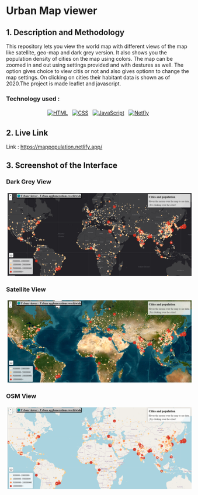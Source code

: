 # Urban Map viewer

## 1. Description and Methodology

This repository lets you view the world map with different views of the map like satellite, geo-map and dark grey version. It also shows you the population density of cities on the map using colors. The map can be zoomed in and out using settings provided and with destures as well. The option gives choice to view citis or not and also gives optionn to change the map settings. On clicking on cities their habitant data is shown as of 2020.The project is made leaflet and javascript.

### Technology used : 

<p align="center">
 <a href=""><img src="https://img.shields.io/badge/html5-%23E34F26.svg?style=for-the-badge&logo=html5&logoColor=white" alt="HTML" height="50" style="vertical-align:top; margin:4px"></a>
 <a href=""> <img src="https://img.shields.io/badge/css3-%231572B6.svg?style=for-the-badge&logo=css3&logoColor=white" alt="CSS" height="50" style="vertical-align:top; margin:4px"></a>
  <a href=""> <img src="https://img.shields.io/badge/javascript-%23323330.svg?style=for-the-badge&logo=javascript&logoColor=%23F7DF1E" alt="JavaScript" height="50" style="vertical-align:top; margin:4px"></a>
  <a href=""> <img src="https://img.shields.io/badge/netlify-%23000000.svg?style=for-the-badge&logo=netlify&logoColor=#00C7B7" alt="Netfly" height="50" style="vertical-align:top; margin:4px"></a>
</p>

## 2. Live Link

Link : https://mappopulation.netlify.app/


## 3. Screenshot of the Interface 

### Dark Grey View
<p align="center">
 <a ><img src="https://github.com/prateek11rai/Urban_Map_viewer/blob/main/Image/1.png" alt="Dark Mode"  style="vertical-align:top; margin:4px"></a>
</p>

### Satellite View
<p align="center">
 <a ><img src="https://github.com/prateek11rai/Urban_Map_viewer/blob/main/Image/2.png" alt="Settings Mode"  style="vertical-align:top; margin:4px"></a>
</p>

### OSM View
<p align="center">
 <a ><img src="https://github.com/prateek11rai/Urban_Map_viewer/blob/main/Image/3.png" alt="Input Mode"  style="vertical-align:top; margin:4px"></a>
</p>

<br/>
